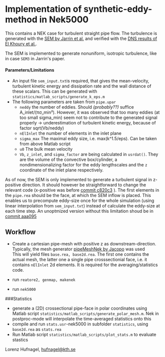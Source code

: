 # Implementation of synthetic-eddy-method in Nek5000

This contains a NEK case for turbulent straight pipe flow. The turbulence is generated with the [SEM by Jarrin et al.](http://cfd.mace.manchester.ac.uk/desider/symposium/symp05/Session_2/S2-B.pdf) and verified with the [DNS results of El Khoury et al.](http://link.springer.com/article/10.1007%2Fs10494-013-9482-8).

The SEM is implemented to generate nonuniform, isotropic turbulence, like in case `SEM3` in Jarrin's paper. 
#### Parameters/Limitations
* An input file `sem_input.txt`is required, that gives the mean-velocity, turbulent kinetic energy and dissipation rate and the wall distance of these scalars. This can be generated with `statistics/matlab_scripts/generate_k_eps.m`
* The following parameters are taken from `pipe.upar` 
    * `neddy` the number of eddies. Should *(probably??)* suffice A_inlet/(πσ_min²). However, it was observed that too many eddies (at too small sigma_min) seem not to contribute to the generated signal properly -> underestimation of turbulent kinetic energy, because of factor sqrt(Vb/neddy) 
    * `nElInlet` the number of elements in the inlet plane
    * `sigma_max` The maximal eddy size, i.e. max(k^1.5/eps). Can be taken from above Matlab script
    * `u0` The bulk mean velocity
    * `Vb`, `z_inlet`, and `sigma_factor` are being calculated in `usrdat()`. They are the volume of the convective box/cylinder, a nondimensionalizing factor for the eddy lengthscales and the `z` coordinate of the inlet plane respectively.
 
As of now, the SEM is only implemented to generate a turbulent signal in z-positive direction. It should however be straightforward to change the relevant code (x-positive was before [commit c820c3](../../commit/c820c3d9f9ae82491efa70bcbb80dae23970e9b5) ). The first elements in the `pipe.rea` should be the face, at which the SEM inflow is placed. This enables us to precompute eddy-size once for the whole simulation (using linear interpolation from `sem_input.txt`) instead of calculate the eddy-size at each time step. An unoptmized version without this limitation shoud be in [commit aaa095](../../commit/aaa095)  

## Workflow
* Create a cartesian pipe-mesh with positive z as downstream-direction. Typically, the mesh generator [pipeMeshNek by Jacopo](https://bitbucket.org/jacopo-canton/pipemeshnek) was used  
This will yield files `base.rea, base2d.rea`. The first one contains the actual mesh, the latter one a single pipe crosssectionial face, i.e. it contains `nElInlet` 2d elements. It is required for the averaging/statistics code.

* run `reatore2, genmap, makenek`
* run `nek5000` 

###Statistics 
* generate a (2D) crossectional pipe-face in polar coordinates using Matlab script `statistics/matlab_scripts/generate_polar_mesh.m`. Nek in postproc-mode will interpolate the time-averaged statistics onto this  
* compile and run `stats.usr`-nek5000 in subfolder `statistics`, using `base2d.rea` as `stats.rea` 
* Run Matlab script `statistics/matlab_scripts/plot_stats.m` to evaluate stastics

Lorenz Hufnagel, hufnagel@kth.se
